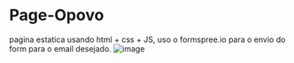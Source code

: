 # Page-Opovo
pagina estatica usando html + css + JS, uso o formspree.io para o envio do form para o email desejado.
![image](https://user-images.githubusercontent.com/92267368/199067433-aaacf313-3c9b-4ed4-98fc-accd77242fa4.png)

